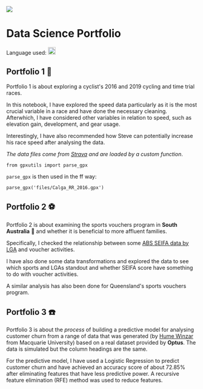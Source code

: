 [<img src="https://img.shields.io/badge/LinkedIn-0077B5?style=for-the-badge&logo=linkedin&logoColor=white">](https://www.linkedin.com/in/walthersy/)


# Data Science Portfolio

Language used: <img src="https://upload.wikimedia.org/wikipedia/commons/c/c3/Python-logo-notext.svg" width=20>



## Portfolio 1  :bicyclist:

Portfolio 1 is about exploring a cyclist's 2016 and 2019 cycling and time trial races.

In this notebook, I have explored the speed data particularly as it is the most crucial variable in a race and have done the necessary cleaning. Afterwhich, I have considered other variables in relation to speed, such as elevation gain, development, and gear usage.

Interestingly, I have also recommended how Steve can potentially increase his race speed after analysing the data.

_The data files come from [Strava](https://www.strava.com/) and are loaded by a custom function_.

```
from gpxutils import parse_gpx 
```

`parse_gpx` is then used in the ff way:
```
parse_gpx('files/Calga_RR_2016.gpx')
```
  
  
## Portfolio 2  :soccer:


Portfolio 2 is about examining the sports vouchers program in __South Australia__ 🦘 and whether it is beneficial to more affluent families.

Specifically, I checked the relationship between some [ABS SEIFA data by LGA](http://stat.data.abs.gov.au/Index.aspx?DataSetCode=ABS_SEIFA_LGA#) and voucher activities.

I have also done some data transformations and explored the data to see which sports and LGAs standout and whether SEIFA score have something to do with voucher activities.

A similar analysis has also been done for Queensland's sports vouchers program.


## Portfolio 3  :phone:

Portfolio 3 is about the _process_ of building a predictive model for analysing customer churn from a range of data that was generated (by [Hume Winzar](https://www.linkedin.com/in/humewinzar/) from Macquarie University) based on a real dataset provided by __Optus__. The data is simulated but the column headings are the same.

For the predictive model, I have used a Logistic Regression to predict customer churn and have achieved an accuracy score of about 72.85% after eliminating features that have less predictive power. A recursive feature elimination (RFE) method was used to reduce features.
